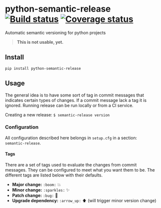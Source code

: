 # python-semantic-release [![Build status](https://github.com/relekang/python-semantic-release.svg)][last-build] [![Coverage status](https://ci.frigg.io/relekang/python-semantic-release/coverage.svg)][last-build]

Automatic semantic versioning for python projects

> **This is not usable, yet.**

## Install
```
pip install python-semantic-release
```

## Usage
The general idea is to have some sort of tag in commit messages that indicates certain types of changes.
If a commit message lack a tag it is ignored. Running release can be run locally or from a CI service.

Creating a new release: `$ semantic-release version`

### Configuration
All configuration described here belongs in `setup.cfg` in a section: `semantic-release`.

#### Tags
There are a set of tags used to evaluate the changes from commit messages. They can be configured
to meet what you want them to be. The different tags are listed below with their defaults.

* **Major change:** `:boom:` :boom:
* **Minor change:** `:sparkles:` :sparkles:
* **Patch change:** `:bug:` :bug:
* **Upgrade dependency:** `:arrow_up:` :arrow_up: (will trigger minor version change)


[last-build]: https://ci.frigg.io/relekang/python-semantic-release/last/
